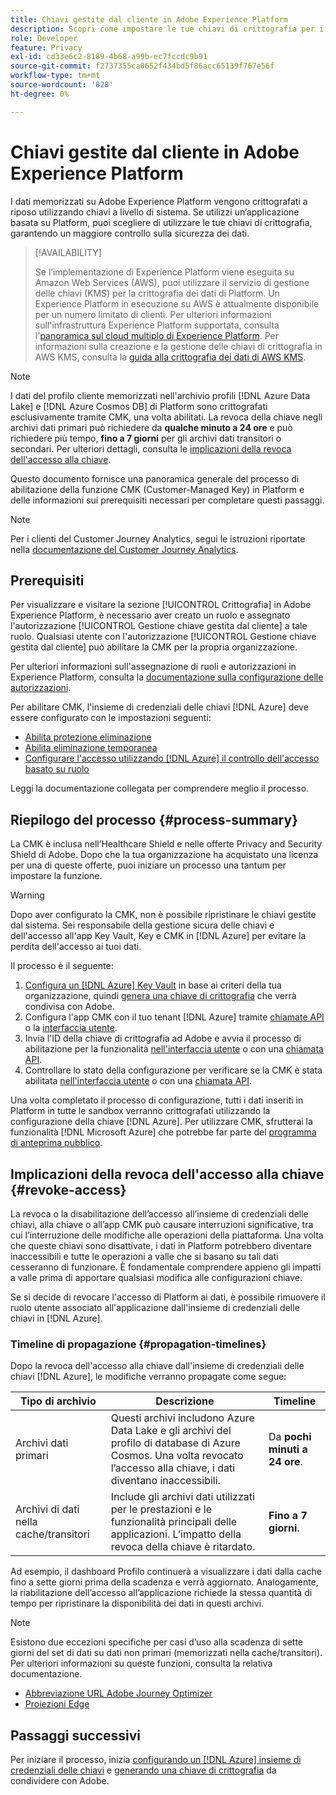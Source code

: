 ```yaml
---
title: Chiavi gestite dal cliente in Adobe Experience Platform
description: Scopri come impostare le tue chiavi di crittografia per i dati memorizzati in Adobe Experience Platform.
role: Developer
feature: Privacy
exl-id: cd33e6c2-8189-4b68-a99b-ec7fccdc9b91
source-git-commit: f2737355ca0652f434bd5f86acc65139f767e56f
workflow-type: tm+mt
source-wordcount: '828'
ht-degree: 0%

---
```


# Chiavi gestite dal cliente in Adobe Experience Platform

I dati memorizzati su Adobe Experience Platform vengono crittografati a riposo utilizzando chiavi a livello di sistema. Se utilizzi un’applicazione basata su Platform, puoi scegliere di utilizzare le tue chiavi di crittografia, garantendo un maggiore controllo sulla sicurezza dei dati.

>[!AVAILABILITY]
>
>Se l’implementazione di Experience Platform viene eseguita su Amazon Web Services (AWS), puoi utilizzare il servizio di gestione delle chiavi (KMS) per la crittografia dei dati di Platform. Un Experience Platform in esecuzione su AWS è attualmente disponibile per un numero limitato di clienti. Per ulteriori informazioni sull&#39;infrastruttura Experience Platform supportata, consulta l&#39;[panoramica sul cloud multiplo di Experience Platform](https://experienceleague.adobe.com/en/docs/experience-platform/landing/multi-cloud). Per informazioni sulla creazione e la gestione delle chiavi di crittografia in AWS KMS, consulta la [guida alla crittografia dei dati di AWS KMS](../key-management-service/overview.md).

>[!NOTE]
>
>I dati del profilo cliente memorizzati nell&#39;archivio profili [!DNL Azure Data Lake] e [!DNL Azure Cosmos DB] di Platform sono crittografati esclusivamente tramite CMK, una volta abilitati. La revoca della chiave negli archivi dati primari può richiedere da **qualche minuto a 24 ore** e può richiedere più tempo, **fino a 7 giorni** per gli archivi dati transitori o secondari. Per ulteriori dettagli, consulta le [implicazioni della revoca dell&#39;accesso alla chiave](#revoke-access).

Questo documento fornisce una panoramica generale del processo di abilitazione della funzione CMK (Customer-Managed Key) in Platform e delle informazioni sui prerequisiti necessari per completare questi passaggi.

>[!NOTE]
>
>Per i clienti del Customer Journey Analytics, segui le istruzioni riportate nella [documentazione del Customer Journey Analytics](https://experienceleague.adobe.com/docs/analytics-platform/using/cja-privacy/cmk.html?lang=it).

## Prerequisiti

Per visualizzare e visitare la sezione [!UICONTROL Crittografia] in Adobe Experience Platform, è necessario aver creato un ruolo e assegnato l&#39;autorizzazione [!UICONTROL Gestione chiave gestita dal cliente] a tale ruolo. Qualsiasi utente con l&#39;autorizzazione [!UICONTROL Gestione chiave gestita dal cliente] può abilitare la CMK per la propria organizzazione.

Per ulteriori informazioni sull&#39;assegnazione di ruoli e autorizzazioni in Experience Platform, consulta la [documentazione sulla configurazione delle autorizzazioni](https://experienceleague.adobe.com/docs/platform-learn/getting-started-for-data-architects-and-data-engineers/configure-permissions.html).

Per abilitare CMK, l&#39;insieme di credenziali delle chiavi [!DNL Azure] deve essere configurato con le impostazioni seguenti:

* [Abilita protezione eliminazione](https://learn.microsoft.com/en-us/azure/key-vault/general/soft-delete-overview#purge-protection)
* [Abilita eliminazione temporanea](https://learn.microsoft.com/en-us/azure/key-vault/general/soft-delete-overview)
* [Configurare l&#39;accesso utilizzando [!DNL Azure] il controllo dell&#39;accesso basato su ruolo](https://learn.microsoft.com/en-us/azure/role-based-access-control/)

Leggi la documentazione collegata per comprendere meglio il processo.

## Riepilogo del processo {#process-summary}

La CMK è inclusa nell’Healthcare Shield e nelle offerte Privacy and Security Shield di Adobe. Dopo che la tua organizzazione ha acquistato una licenza per una di queste offerte, puoi iniziare un processo una tantum per impostare la funzione.

>[!WARNING]
>
>Dopo aver configurato la CMK, non è possibile ripristinare le chiavi gestite dal sistema. Sei responsabile della gestione sicura delle chiavi e dell&#39;accesso all&#39;app Key Vault, Key e CMK in [!DNL Azure] per evitare la perdita dell&#39;accesso ai tuoi dati.

Il processo è il seguente:

1. [Configura un  [!DNL Azure] Key Vault](./azure-key-vault-config.md) in base ai criteri della tua organizzazione, quindi [genera una chiave di crittografia](./azure-key-vault-config.md#generate-a-key) che verrà condivisa con Adobe.
1. Configura l&#39;app CMK con il tuo tenant [!DNL Azure] tramite [chiamate API](./api-set-up.md#register-app) o la [interfaccia utente](./ui-set-up.md#register-app).
1. Invia l&#39;ID della chiave di crittografia ad Adobe e avvia il processo di abilitazione per la funzionalità [nell&#39;interfaccia utente](./ui-set-up.md#send-to-adobe) o con una [chiamata API](./api-set-up.md#send-to-adobe).
1. Controllare lo stato della configurazione per verificare se la CMK è stata abilitata [nell&#39;interfaccia utente](./ui-set-up.md#check-status) o con una [chiamata API](./api-set-up.md#check-status).

Una volta completato il processo di configurazione, tutti i dati inseriti in Platform in tutte le sandbox verranno crittografati utilizzando la configurazione della chiave [!DNL Azure]. Per utilizzare CMK, sfrutterai la funzionalità [!DNL Microsoft Azure] che potrebbe far parte del [programma di anteprima pubblico](https://azure.microsoft.com/en-ca/support/legal/preview-supplemental-terms/).

## Implicazioni della revoca dell&#39;accesso alla chiave {#revoke-access}

La revoca o la disabilitazione dell’accesso all’insieme di credenziali delle chiavi, alla chiave o all’app CMK può causare interruzioni significative, tra cui l’interruzione delle modifiche alle operazioni della piattaforma. Una volta che queste chiavi sono disattivate, i dati in Platform potrebbero diventare inaccessibili e tutte le operazioni a valle che si basano su tali dati cesseranno di funzionare. È fondamentale comprendere appieno gli impatti a valle prima di apportare qualsiasi modifica alle configurazioni chiave.

Se si decide di revocare l&#39;accesso di Platform ai dati, è possibile rimuovere il ruolo utente associato all&#39;applicazione dall&#39;insieme di credenziali delle chiavi in [!DNL Azure].

### Timeline di propagazione {#propagation-timelines}

Dopo la revoca dell&#39;accesso alla chiave dall&#39;insieme di credenziali delle chiavi [!DNL Azure], le modifiche verranno propagate come segue:

| **Tipo di archivio** | **Descrizione** | **Timeline** |
|---|---|---|
| Archivi dati primari | Questi archivi includono Azure Data Lake e gli archivi del profilo di database di Azure Cosmos. Una volta revocato l’accesso alla chiave, i dati diventano inaccessibili. | Da **pochi minuti a 24 ore**. |
| Archivi di dati nella cache/transitori | Include gli archivi dati utilizzati per le prestazioni e le funzionalità principali delle applicazioni. L’impatto della revoca della chiave è ritardato. | **Fino a 7 giorni**. |

Ad esempio, il dashboard Profilo continuerà a visualizzare i dati dalla cache fino a sette giorni prima della scadenza e verrà aggiornato. Analogamente, la riabilitazione dell’accesso all’applicazione richiede la stessa quantità di tempo per ripristinare la disponibilità dei dati in questi archivi.

>[!NOTE]
>
>Esistono due eccezioni specifiche per casi d’uso alla scadenza di sette giorni del set di dati su dati non primari (memorizzati nella cache/transitori). Per ulteriori informazioni su queste funzioni, consulta la relativa documentazione.<ul><li>[Abbreviazione URL Adobe Journey Optimizer](https://experienceleague.adobe.com/docs/journey-optimizer/using/sms/sms-configuration.html?lang=it#message-preset-sms)</li><li>[Proiezioni Edge](https://experienceleague.adobe.com/docs/experience-platform/profile/home.html#edge-projections)</li></ul>

## Passaggi successivi

Per iniziare il processo, inizia [configurando un  [!DNL Azure] insieme di credenziali delle chiavi](./azure-key-vault-config.md) e [generando una chiave di crittografia](./azure-key-vault-config.md#generate-a-key) da condividere con Adobe.
